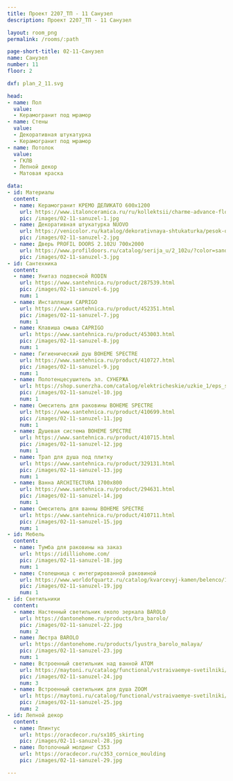 ```yaml
---
title: Проект 2207_ТП - 11 Санузел
description: Проект 2207_ТП - 11 Санузел

layout: room_png
permalink: /rooms/:path

page-short-title: 02-11-Санузел
name: Санузел
number: 11
floor: 2

dxf: plan_2_11.svg

head:
- name: Пол
  value:
  - Керамогранит под мрамор
- name: Стены
  value:
  - Декоративная штукатурка
  - Керамогранит под мрамор
- name: Потолок
  value:
  - ГКЛВ
  - Лепной декор
  - Матовая краска

data:
- id: Материалы
  content:
  - name: Керамогранит КРЕМО ДЕЛИКАТО 600х1200
    url: https://www.italonceramica.ru/ru/kollektsii/charme-advance-floor-project/kremo-delikato/?idart=1785
    pic: /images/02-11-sanuzel-1.jpg
  - name: Декоративная штукатурка NUOVO
    url: https://venicolor.ru/katalog/dekorativnaya-shtukaturka/pesok-oblaka-dozhd-inej/inej-tamstucco.html
    pic: /images/02-11-sanuzel-2.jpg
  - name: Дверь PROFIL DOORS 2.102U 700x2000
    url: https://www.profildoors.ru/catalog/serija_u/2_102u/?color=sand&glass=
    pic: /images/02-11-sanuzel-3.jpg
- id: Сантехника
  content:
  - name: Унитаз подвесной RODIN
    url: https://www.santehnica.ru/product/287539.html
    pic: /images/02-11-sanuzel-6.jpg
    num: 1
  - name: Инсталляция CAPRIGO
    url: https://www.santehnica.ru/product/452351.html
    pic: /images/02-11-sanuzel-7.jpg
    num: 1
  - name: Клавиша смыва CAPRIGO
    url: https://www.santehnica.ru/product/453003.html
    pic: /images/02-11-sanuzel-8.jpg
    num: 1
  - name: Гигиенический душ BOHEME SPECTRE
    url: https://www.santehnica.ru/product/410727.html
    pic: /images/02-11-sanuzel-9.jpg
    num: 1
  - name: Полотенцесушитель эл. СУНЕРЖА
    url: https://shop.sunerzha.com/catalog/elektricheskie/uzkie_1/eps_sunerzha_asket_1650_/?oid=7546
    pic: /images/02-11-sanuzel-10.jpg
    num: 1
  - name: Смеситель для раковины BOHEME SPECTRE
    url: https://www.santehnica.ru/product/410699.html
    pic: /images/02-11-sanuzel-11.jpg
    num: 1
  - name: Душевая система BOHEME SPECTRE
    url: https://www.santehnica.ru/product/410715.html
    pic: /images/02-11-sanuzel-12.jpg
    num: 1
  - name: Трап для душа под плитку
    url: https://www.santehnica.ru/product/329131.html
    pic: /images/02-11-sanuzel-13.jpg
    num: 1
  - name: Ванна ARCHITECTURA 1700х800
    url: https://www.santehnica.ru/product/294631.html
    pic: /images/02-11-sanuzel-14.jpg
    num: 1
  - name: Смеситель для ванны BOHEME SPECTRE
    url: https://www.santehnica.ru/product/410711.html
    pic: /images/02-11-sanuzel-15.jpg
    num: 1
- id: Мебель
  content:
  - name: Тумба для раковины на заказ
    url: https://idilliohome.com/
    pic: /images/02-11-sanuzel-18.jpg
    num: 1
  - name: Столешница с интегрированной раковиной
    url: https://www.worldofquartz.ru/catalog/kvarcevyj-kamen/belenco/1123-perla/
    pic: /images/02-11-sanuzel-19.jpg
    num: 1
- id: Светильники
  content:
  - name: Настенный светильник около зеркала BAROLO
    url: https://dantonehome.ru/products/bra_barolo/
    pic: /images/02-11-sanuzel-22.jpg
    num: 2
  - name: Люстра BAROLO
    url: https://dantonehome.ru/products/lyustra_barolo_malaya/
    pic: /images/02-11-sanuzel-23.jpg
    num: 1
  - name: Встроенный светильник над ванной ATOM
    url: https://maytoni.ru/catalog/functional/vstraivaemye-svetilniki/dl023-2-01w/
    pic: /images/02-11-sanuzel-24.jpg
    num: 3
  - name: Встроенный светильник для душа ZOOM
    url: https://maytoni.ru/catalog/functional/vstraivaemye-svetilniki/dl034-2-l12w/
    pic: /images/02-11-sanuzel-25.jpg
    num: 2
- id: Лепной декор
  content:
  - name: Плинтус 
    url: https://oracdecor.ru/sx105_skirting
    pic: /images/02-11-sanuzel-28.jpg
  - name: Потолочный молдинг C353
    url: https://oracdecor.ru/c353_cornice_moulding
    pic: /images/02-11-sanuzel-29.jpg

---
```

